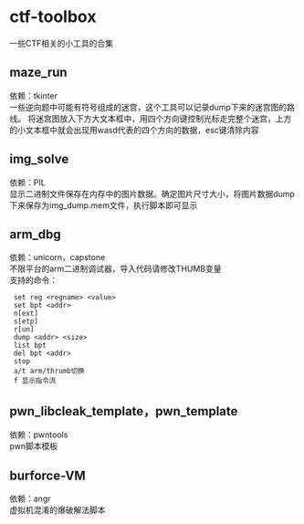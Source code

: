 # ctf-toolbox
一些CTF相关的小工具的合集
## maze_run
依赖：tkinter  
一些逆向题中可能有符号组成的迷宫，这个工具可以记录dump下来的迷宫图的路线。
将迷宫图放入下方大文本框中，用四个方向键控制光标走完整个迷宫，上方的小文本框中就会出现用wasd代表的四个方向的数据，esc键清除内容
## img_solve
依赖：PIL  
显示二进制文件保存在内存中的图片数据。确定图片尺寸大小，将图片数据dump下来保存为img_dump.mem文件，执行脚本即可显示
## arm_dbg
依赖：unicorn，capstone  
不限平台的arm二进制调试器，导入代码请修改THUMB变量  
支持的命令：  
```
 set reg <regname> <value>  
 set bpt <addr>  
 n[ext]  
 s[etp]  
 r[un]  
 dump <addr> <size>  
 list bpt  
 del bpt <addr>  
 stop  
 a/t arm/thrumb切换  
 f 显示指令流  
```
## pwn_libcleak_template，pwn_template
依赖：pwntools  
pwn脚本模板  
## burforce-VM
依赖：angr  
虚拟机混淆的爆破解法脚本  
